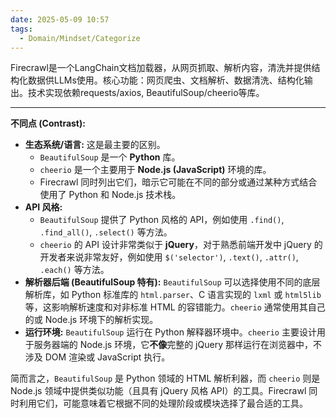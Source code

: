 ```yaml
---
date: 2025-05-09 10:57
tags:
  - Domain/Mindset/Categorize
---
```


Firecrawl是一个LangChain文档加载器，从网页抓取、解析内容，清洗并提供结构化数据供LLMs使用。核心功能：网页爬虫、文档解析、数据清洗、结构化输出。技术实现依赖requests/axios, BeautifulSoup/cheerio等库。


---


**不同点 (Contrast):**

*   **生态系统/语言:** 这是最主要的区别。
    *   `BeautifulSoup` 是一个 **Python** 库。
    *   `cheerio` 是一个主要用于 **Node.js (JavaScript)** 环境的库。
    *   Firecrawl 同时列出它们，暗示它可能在不同的部分或通过某种方式结合使用了 Python 和 Node.js 技术栈。
*   **API 风格:**
    *   `BeautifulSoup` 提供了 Python 风格的 API，例如使用 `.find()`, `.find_all()`, `.select()` 等方法。
    *   `cheerio` 的 API 设计非常类似于 **jQuery**，对于熟悉前端开发中 jQuery 的开发者来说非常友好，例如使用 `$('selector')`, `.text()`, `.attr()`, `.each()` 等方法。
*   **解析器后端 (BeautifulSoup 特有):** `BeautifulSoup` 可以选择使用不同的底层解析库，如 Python 标准库的 `html.parser`、C 语言实现的 `lxml` 或 `html5lib` 等，这影响解析速度和对非标准 HTML 的容错能力。`cheerio` 通常使用其自己的或 Node.js 环境下的解析实现。
*   **运行环境:** `BeautifulSoup` 运行在 Python 解释器环境中。`cheerio` 主要设计用于服务器端的 Node.js 环境，它**不像**完整的 jQuery 那样运行在浏览器中，不涉及 DOM 渲染或 JavaScript 执行。

简而言之，`BeautifulSoup` 是 Python 领域的 HTML 解析利器，而 `cheerio` 则是 Node.js 领域中提供类似功能（且具有 jQuery 风格 API）的工具。Firecrawl 同时利用它们，可能意味着它根据不同的处理阶段或模块选择了最合适的工具。